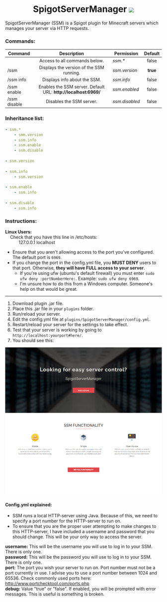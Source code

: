 <h1 align="center"> SpigotServerManager <img src="https://image.flaticon.com/icons/png/32/273/273565.png" style="vertical-align: middle;"></h1>
SpigotServerManager (SSM) is a Spigot plugin for Minecraft servers which manages your server via HTTP requests.

### Commands:
| Command        |  Description                                                     | Permission           | Default  |
| -------------- | :--------------------------------------------------------------: | -------------------- | :------: |
|                |  Access to all commands below.                                   | _ssm.*_              |   false  |
| /ssm           |  Displays the version of the SSM running.                        | _ssm.version_        | **true** |
| /ssm info      |  Displays info about the SSM.                                    | _ssm.info_           |   false  |
| /ssm enable    |  Enables the SSM server. Default URL: **http://localhost:6969/** | _ssm.enabled_        |   false  |
| /ssm disable   |  Disables the SSM server.                                        | _ssm.disabled_       |   false  |

### Inheritance list:
```yaml
- ssm.*
    - smm.version
    - ssm.info
    - ssm.enable
    - ssm.disable
    
- ssm.version

- ssm.info
    - ssm.version
    
- ssm.enable
    - ssm.info
    
- ssm.disable
    - ssm.info
```

### Instructions:
**Linux Users:**  
&nbsp;&nbsp;&nbsp;&nbsp;Check that you have this line in /etc/hosts:  
&nbsp;&nbsp;&nbsp;&nbsp;&nbsp;&nbsp;&nbsp;&nbsp;&nbsp;&nbsp;&nbsp;127.0.0.1       localhost


- Ensure that you aren't allowing access to the port you've configured. The default port is ```6969```.  
- If you change the port in the config.yml file, you **MUST DENY** users to that port. Otherwise, **they will have FULL access to your server**.  
   - If you're using ufw (ubuntu's default firewall) you must enter ```sudo ufw deny :portNumberHere:```. Example: ```sudo ufw deny 6969```.
   - I'm unsure how to do this from a Windows computer. Someone's help on that would be great.
___
1. Download plugin .jar file.
2. Place this .jar file in your ```plugins``` folder.
3. Run/reload your server.
4. Edit the config.yml file at ```plugins/SpigotServerManager/config.yml```.
5. Restart/reload your server for the settings to take effect.
6. Test that your server is working by going to ```http://localhost:yourport#here/```.
7. You should see this:  
<kbd align="center">
  <img src=".github/landing_page.png"/>
</kbd>

#### Config.yml explained:
- SSM runs a local HTTP-server using Java. Because of this, we need to specify a port number for the HTTP-server to run on.
- To ensure that you are the proper user attempting to make changes to this HTTP-server, I have included a username and
password that you should change. This will be your only way to access the server.

**username:** This will be the username you will use to log in to your SSM. There is only one.  
**password:** This will be the password you will use to log in to your SSM. There is only one.  
**port:** The port you wish your server to run on. Port number must not be a port currently in use. I advise you to use a port number between 1024 and 65536. Check commonly used ports here: http://www.portchecktool.com/ports.php  
**debug:** Value "true" or "false". If enabled, you will be prompted with error messages. This is useful is something is broken.  
